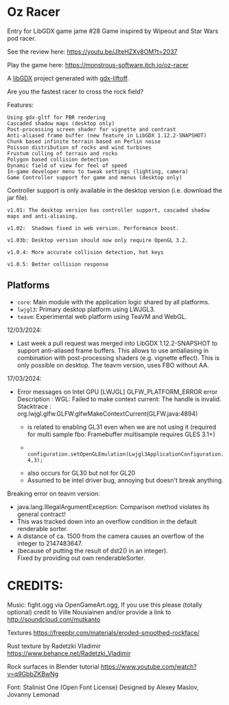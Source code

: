 # Oz Racer
Entry for LibGDX game jame #28
Game inspired by Wipeout and Star Wars pod racer.

See the review here: https://youtu.be/JIteHZXv8OM?t=2037

Play the game here: https://monstrous-software.itch.io/oz-racer


A [libGDX](https://libgdx.com/) project generated with [gdx-liftoff](https://github.com/tommyettinger/gdx-liftoff).

Are you the fastest racer to cross the rock field?


Features:

    Using gdx-gltf for PBR rendering
    Cascaded shadow maps (desktop only)
    Post-processing screen shader for vignette and contrast
    Anti-aliased frame buffer (new feature in LibGDX 1.12.2-SNAPSHOT)
    Chunk based infinite terrain based on Perlin noise
    Poisson distribution of rocks and wind turbines
    Frustum culling of terrain and rocks
    Polygon based collision detection
    Dynamic field of view for feel of speed
    In-game developer menu to tweak settings (lighting, camera)
    Game Controller support for game and menus (desktop only)
Controller support is only available in the desktop version (i.e. download the jar file).

    v1.01: The desktop version has controller support, cascaded shadow maps and anti-aliasing.
    
    v1.02:  Shadows fixed in web version. Performance boost.
    
    v1.03b: Desktop version should now only require OpenGL 3.2.
    
    v1.0.4: More accurate collision detection, hot keys
    
    v1.0.5: Better collision response


## Platforms

- `core`: Main module with the application logic shared by all platforms.
- `lwjgl3`: Primary desktop platform using LWJGL3.
- `teavm`: Experimental web platform using TeaVM and WebGL.


12/03/2024:
- Last week a pull request was merged into LibGDX 1.12.2-SNAPSHOT to support anti-aliased frame buffers. This allows to use antialiasing in combination
 with post-processing shaders (e.g. vignette effect). This is only possible on desktop. The teavm version, uses FBO without AA.

17/03/2024:
 - Error messages on Intel GPU
        [LWJGL] GLFW_PLATFORM_ERROR error
        Description : WGL: Failed to make context current: The handle is invalid.
        Stacktrace  :
        org.lwjgl.glfw.GLFW.glfwMakeContextCurrent(GLFW.java:4894)

    - is related to enabling GL31 even when we are not using it (required for multi sample fbo: Framebuffer multisample requires GLES 3.1+)
    -         configuration.setOpenGLEmulation(Lwjgl3ApplicationConfiguration.GLEmulation.GL31, 4,3);
    - also occurs for GL30 but not for GL20
    - Assumed to be intel driver bug, annoying but doesn't break anything.


Breaking error on teavm version:
- java.lang.IllegalArgumentException: Comparison method violates its general contract!
- This was tracked down into an overflow condition in the default renderable sorter.
- A distance of ca. 1500 from the camera causes an overflow of the integer to 2147483647. 
- (because of putting the result of dst2() in an integer).  
Fixed by providing out own renderableSorter.  


# CREDITS:

Music:
fight.ogg via OpenGameArt.ogg, If you use this please (totally optional) credit to Ville Nousiainen and/or provide a link to http://soundcloud.com/mutkanto

Textures
https://freepbr.com/materials/eroded-smoothed-rockface/

Rust texture by Radetzki Vladimir https://www.behance.net/Radetzki_Vladimir

Rock surfaces in Blender tutorial
https://www.youtube.com/watch?v=q9GbbZKBwNg

Font:
Stalinist One (Open Font License) Designed by Alexey Maslov, Jovanny Lemonad

